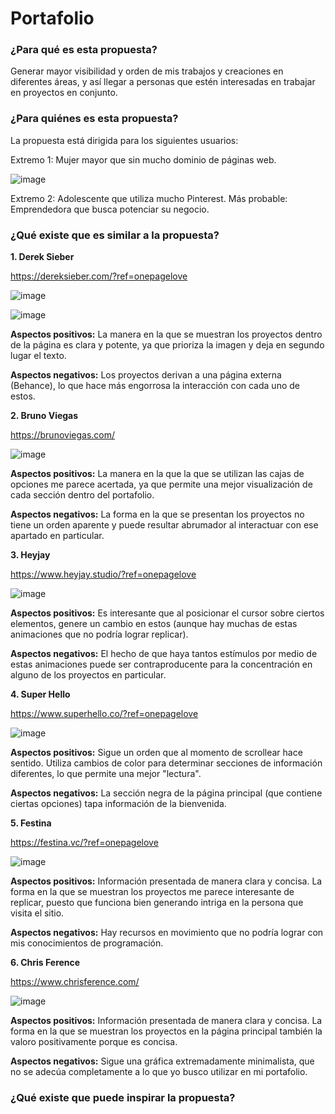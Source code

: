 # Portafolio
### ¿Para qué es esta propuesta?

Generar mayor visibilidad y orden de mis trabajos y creaciones en diferentes áreas, y así llegar a personas que estén interesadas en trabajar en proyectos en conjunto.

### ¿Para quiénes es esta propuesta?

La propuesta está dirigida para los siguientes usuarios:

Extremo 1: Mujer mayor que sin mucho dominio de páginas web.

![image](https://github.com/nachooozzz/ialarcon/blob/main/img/extremo1.png?raw=true)

Extremo 2: Adolescente que utiliza mucho Pinterest.
Más probable: Emprendedora que busca potenciar su negocio.

### ¿Qué existe que es similar a la propuesta?

**1. Derek Sieber**

https://dereksieber.com/?ref=onepagelove

![image]()

![image]()

**Aspectos positivos:** La manera en la que se muestran los proyectos dentro de la página es clara y potente, ya que prioriza la imagen y deja en segundo lugar el texto.

**Aspectos negativos:** Los proyectos derivan a una página externa (Behance), lo que hace más engorrosa la interacción con cada uno de estos.

**2. Bruno Viegas**

https://brunoviegas.com/

![image]()

**Aspectos positivos:** La manera en la que la que se utilizan las cajas de opciones me parece acertada, ya que permite una mejor visualización de cada sección dentro del portafolio.

**Aspectos negativos:** La forma en la que se presentan los proyectos no tiene un orden aparente y puede resultar abrumador al interactuar con ese apartado en particular.

**3. Heyjay**

https://www.heyjay.studio/?ref=onepagelove

![image]()

**Aspectos positivos:** Es interesante que al posicionar el cursor sobre ciertos elementos, genere un cambio en estos (aunque hay muchas de estas animaciones que no podría lograr replicar).

**Aspectos negativos:** El hecho de que haya tantos estímulos por medio de estas animaciones puede ser contraproducente para la concentración en alguno de los proyectos en particular.

**4. Super Hello**

https://www.superhello.co/?ref=onepagelove

![image]()

**Aspectos positivos:** Sigue un orden que al momento de scrollear hace sentido. Utiliza cambios de color para determinar secciones de información diferentes, lo que permite una mejor "lectura".

**Aspectos negativos:** La sección negra de la página principal (que contiene ciertas opciones) tapa información de la bienvenida.

**5. Festina**

https://festina.vc/?ref=onepagelove

![image]()

**Aspectos positivos:** Información presentada de manera clara y concisa. La forma en la que se muestran los proyectos me parece interesante de replicar, puesto que funciona bien generando intriga en la persona que visita el sitio.

**Aspectos negativos:** Hay recursos en movimiento que no podría lograr con mis conocimientos de programación.

**6. Chris Ference**

https://www.chrisference.com/

![image]()

**Aspectos positivos:** Información presentada de manera clara y concisa. La forma en la que se muestran los proyectos en la página principal también la valoro positivamente porque es concisa.

**Aspectos negativos:** Sigue una gráfica extremadamente minimalista, que no se adecúa completamente a lo que yo busco utilizar en mi portafolio.

### ¿Qué existe que puede inspirar la propuesta?
